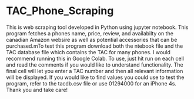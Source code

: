 # TAC_Phone_Scraping

This is web scraping tool developed in Python using jupyter notebook. This program fetches a phones name, price, review, and availabilty on the canadian Amazon websire as well as potential accessories that can be purchased.mTo test this program download both the ntebook file and the TAC database file which contains the TAC for many phones. I would recommend running this in Google Colab. To use, just hit run on each cell and read the comments if you would like to understand functionality. The final cell will let you enter a TAC number and then all relevant information will be displayed. If you would like to find values you could use to test the program, refer to the tacdb.csv file or use 01294000 for an iPhone 4s. Thank you and take care!
